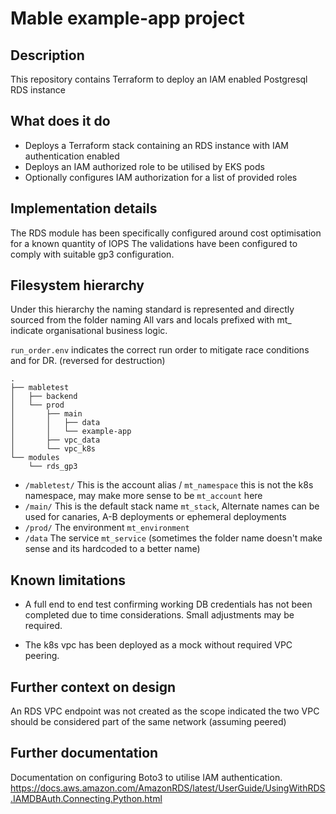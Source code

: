 # Mable example-app project

## Description
This repository contains Terraform to deploy an IAM enabled Postgresql RDS instance 

## What does it do

- Deploys a Terraform stack containing an RDS instance with IAM authentication enabled
- Deploys an IAM authorized role to be utilised by EKS pods
- Optionally configures IAM authorization for a list of provided roles

## Implementation details
The RDS module has been specifically configured around cost optimisation for a known quantity of IOPS
The validations have been configured to comply with suitable gp3 configuration.

## Filesystem hierarchy
Under this hierarchy the naming standard is represented and directly sourced from the folder naming
All vars and locals prefixed with mt_ indicate organisational business logic.

`run_order.env` indicates the correct run order to mitigate race conditions and for DR. (reversed for destruction)

```shell
.
├── mabletest
│   ├── backend
│   └── prod
│       ├── main
│       │   ├── data
│       │   └── example-app
│       ├── vpc_data
│       └── vpc_k8s
└── modules
    └── rds_gp3
```

- `/mabletest/` This is the account alias / `mt_namespace` this is not the k8s namespace, may make more sense to be `mt_account` here
- `/main/` This is the default stack name `mt_stack`, Alternate names can be used for canaries, A-B deployments or ephemeral deployments
- `/prod/` The environment `mt_environment`
- `/data` The service `mt_service` (sometimes the folder name doesn't make sense and its hardcoded to a better name)

## Known limitations
- A full end to end test confirming working DB credentials has not been completed due to time considerations. Small adjustments may be required.

- The k8s vpc has been deployed as a mock without required VPC peering.

## Further context on design
An RDS VPC endpoint was not created as the scope indicated the two VPC should be considered part of the same network (assuming peered)

## Further documentation
Documentation on configuring Boto3 to utilise IAM authentication.
https://docs.aws.amazon.com/AmazonRDS/latest/UserGuide/UsingWithRDS.IAMDBAuth.Connecting.Python.html